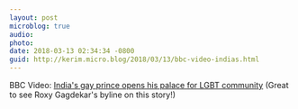 ```yaml
---
layout: post
microblog: true
audio: 
photo: 
date: 2018-03-13 02:34:34 -0800
guid: http://kerim.micro.blog/2018/03/13/bbc-video-indias.html
---
```

BBC Video: [India's gay prince opens his palace for LGBT community](http://www.bbc.com/news/av/world-asia-india-43346168/india-s-gay-prince-opens-his-palace-for-lgbt-community) (Great to see Roxy Gagdekar's byline on this story!) 
